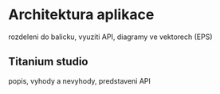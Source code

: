# Architektura aplikace #
rozdeleni do balicku, vyuziti API, diagramy ve vektorech (EPS)

## Titanium studio ##
popis, vyhody a nevyhody, predstaveni API